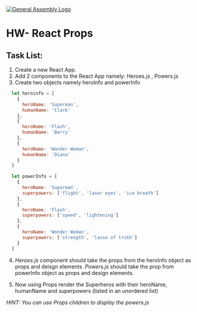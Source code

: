 [![General Assembly Logo](https://camo.githubusercontent.com/1a91b05b8f4d44b5bbfb83abac2b0996d8e26c92/687474703a2f2f692e696d6775722e636f6d2f6b6538555354712e706e67)](https://generalassemb.ly/education/web-development-immersive)

# HW- React Props

## Task List:

1. Create a new React App.
2. Add 2 components to the React App namely:
  Heroes.js , Powers.js
3. Create two objects namely heroInfo and powerInfo
  
```js
  let heroinfo = [
    {
      heroName: 'Superman',
      humanName: 'Clark'
    },
    {
      heroName: 'Flash',
      humanName: 'Barry'
    },
    {
      heroName: 'Wonder Woman',
      humanName: 'Diana'
    }
  ]
```

```js
  let powerInfo = [
    {
      heroName: 'Superman',
      superpowers: ['flight', 'laser eyes', 'ice breath']
    },
    {
      heroName: 'Flash',
      superpowers: ['speed', 'lightening']
    },
    {
      heroName: 'Wonder Woman',
      superpowers: ['strength', 'lasso of truth']
    }
  ]
  ```
  4. *Heroes.js* component should take the props from the heroInfo object as props and deisgn elements. *Powers.js* should take the prop from powerInfo object as props and design elements.

  
  5. Now using Props render the Superheros with their heroName, humanName and superpowers (listed in an unordered list)

  
 *HINT: You can use Props children to display the powers.js*
  
  
